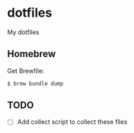 # dotfiles
My dotfiles

## Homebrew

Get Brewfile:

```bash
$ brew bundle dump
```

## TODO

- [ ] Add collect script to collect these files

